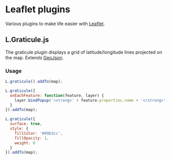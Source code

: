 Leaflet plugins
===============

Various plugins to make life easier with [Leaflet](http://leafletjs.com/). 

## L.Graticule.js

The graticule plugin displays a grid of latitude/longitude lines projected on the map. Extends [GeoJson](http://leafletjs.com/reference.html#geojson). 

### Usage

```javascript
L.graticule().addTo(map);
```

```javascript
L.graticule({
  onEachFeature: function(feature, layer) {
    layer.bindPopup('<strong>' + feature.properties.name + '</strong>');
  }
}).addTo(map);
```

```javascript
L.graticule({
  surface: true,
  style: {
    fillColor: '#99b3cc',
    fillOpacity: 1,
    weight: 0
  }      
}).addTo(map);
```


